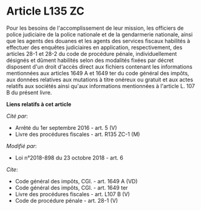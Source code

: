 # Article L135 ZC

Pour les besoins de l'accomplissement de leur mission, les officiers de police judiciaire de la police nationale et de la
gendarmerie nationale, ainsi que les agents des douanes et les agents des services fiscaux habilités à effectuer des enquêtes
judiciaires en application, respectivement, des articles 28-1 et 28-2 du code de procédure pénale, individuellement désignés
et dûment habilités selon des modalités fixées par décret disposent d'un droit d'accès direct aux fichiers contenant les
informations mentionnées aux articles 1649 A et 1649 ter du code général des impôts, aux données relatives aux mutations à
titre onéreux ou gratuit et aux actes relatifs aux sociétés ainsi qu'aux informations mentionnées à l'article L. 107 B du
présent livre.

**Liens relatifs à cet article**

_Cité par_:

  - Arrêté du 1er septembre 2016 - art. 5 (V)
  - Livre des procédures fiscales - art. R135 ZC-1 (M)

_Modifié par_:

  - Loi n°2018-898 du 23 octobre 2018 - art. 6

_Cite_:

  - Code général des impôts, CGI. - art. 1649 A (VD)
  - Code général des impôts, CGI. - art. 1649 ter
  - Livre des procédures fiscales - art. L107 B (V)
  - Code de procédure pénale - art. 28-1 (V)
